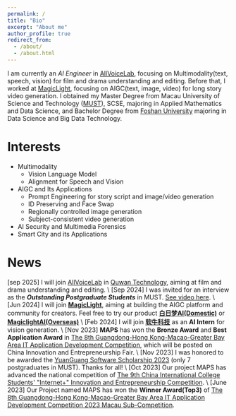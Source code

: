 ```yaml
---
permalink: /
title: "Bio"
excerpt: "About me"
author_profile: true
redirect_from: 
  - /about/
  - /about.html
---
```


 I am currently an *AI Engineer* in [AllVoiceLab](https://www.allvoicelab.cn/), focusing on Multimodality(text, speech, vision) for film and drama understanding and editing.
 Before that, I worked at [MagicLight](https://www.magiclight.ai/official-website), focusing on AIGC(text, image, video) for long story video generation.
 I obtained my Master Degree from Macau University of Science and Technology ([MUST](https://www.must.edu.mo)), SCSE, majoring in Applied Mathematics and Data Science, 
 and Bachelor Degree from [Foshan University](https://www.fosu.edu.cn) majoring in Data Science and Big Data Technology.

Interests
======
- Multimodality
  - Vision Language Model
  - Alignment for Speech and Vision 
- AIGC and Its Applications
  - Prompt Engineering for story script and image/video generation
  - ID Preserving and Face Swap
  - Regionally controlled image generation
  - Subject-consistent video generation
- AI Security and Multimedia Forensics
- Smart City and its Applications

News
======
\[sep 2025\] I will join [AllVoiceLab](https://www.allvoicelab.cn/) in [Quwan Technology](https://www.quwangroup.com/), aiming at film and drama understanding and editing. \\
\[Sep 2024\] I was invited for an interview as the ***Outstanding Postgraduate Students*** in MUST. [See video here](https://www.youtube.com/watch?si=aU1BVE1TQiOXAV9W&v=KoJ63k_ffKs&feature=youtu.be). \\
\[Jun 2024\] I will join **[MagicLight](https://www.magiclight.ai)**, aiming at building the AIGC platform and community for creators. Feel free to try our product **[白日梦AI(Domestic)](https://aibrm.com)** or **[MagiclightAI(Overseas)](https://magiclight.ai)** \\
\[Feb 2024\] I will join **[软牛科技](https://www.afirstsoft.cn)** as an **AI Intern** for vision generation. \\
\[Nov 2023\] **MAPS** has won the **Bronze Award** and **Best Application Award** in [The 8th Guangdong-Hong Kong-Macao-Greater Bay Area IT Application Development Competition](https://fie.must.edu.mo/news/article/view/id-3815.html;jsessionid=28D15E6D82FD886B2F838C0E7177174D?locale=zh_CN), which will be posted on China Innovation and Entrepreneurship Fair. \\
\[Nov 2023\] I was honored to be awarded the [YuanGuang Software Scholarship 2023](https://www.must.edu.mo/student-affairs-office/student-services/scholarships/company) (only 7 postgraduates in MUST). Thanks for all! \\
\[Oct 2023\] Our project MAPS has advanced the national competition of [The 9th China International College Students' "Internet+" Innovation and Entrepreneurship Competition](https://cy.ncss.cn/en/). \\
\[June 2023\] Our Project named MAPS has won the **Winner Award(Top3)** of [The 8th Guangdong-Hong Kong-Macao-Greater Bay Area IT Application Development Competition 2023 Macau Sub-Competition](https://www.aidit.org/registration/732).

